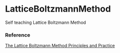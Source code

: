 # LatticeBoltzmannMethod
Self teaching Lattice Boltzmann Method

### Reference

[The Lattice Boltzmann Method
Principles and Practice](https://github.com/lbm-principles-practice/code)
